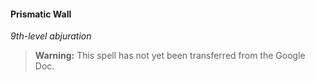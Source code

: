 #### Prismatic Wall
<!-- markdownlint-disable-next-line no-emphasis-as-heading -->
_9th-level abjuration_

> **Warning:**
> This spell has not yet been transferred from the Google Doc.
